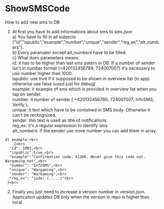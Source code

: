 # ShowSMSCode

How to add new sms to DB

  1) At first you have to add informations about sms to sms.json<br>
    a) You have to fill in all subjects ("id","ispublic","example","number","unique","sender","reg_ex","alt_numbers").<br>
    b) Every paramater except alt_numbers have to be filled.<br>
    c) What does parameters means:<br>
      id: it has to be higher than last sms patern in DB. If a number of sender isn't in number format (+420132456789; 724007007) it's     necessary to use number higher than 1000.<br>
      ispublic: use true if it supposed to be shown in overview list (in app) otherwise use false (used just for debug)<br>
      example: it example of sms which is provided in overview list when you tap on sender.<br>
      number: it number of sender ( +420132456789; 724007007; InfoSMS; Verify ).<br>
      unique: it text which have to be contained in SMS body. Otherwise it can't be reckognized.<br>
      sender: this text is used as title of notifications.<br>
      reg_ex: it's a regular expression to identify sms.<br>
      alt_numbers: if the sender use more number you can add them in array.<br>
      
    d) example:<br>
        {<br>
      "id": 1002,<br>
      "ispublic":true,<br>
      "example":"Confirmation code: 41366. Never give this code out. Wargaming.net",<br>
      "number": "InfoSMS",<br>
      "unique": "Wargaming",<br>
      "sender": "WarGaming",<br>
      "reg_ex": "code: (.....)"<br>
     }<br>
      
        
  2) Finally you just need to increase a version number in version.json. <br>
     Application updates DB only when the version in repo is higher than local<br>
